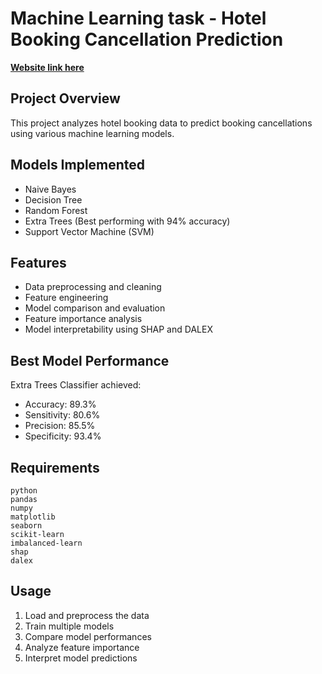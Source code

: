 # Machine Learning task -  Hotel Booking Cancellation Prediction

[**Website link here**](https://agreeable-hill-097481303.4.azurestaticapps.net)

## Project Overview
This project analyzes hotel booking data to predict booking cancellations using various machine learning models.

## Models Implemented
- Naive Bayes
- Decision Tree
- Random Forest
- Extra Trees (Best performing with 94% accuracy)
- Support Vector Machine (SVM)

## Features
- Data preprocessing and cleaning
- Feature engineering
- Model comparison and evaluation
- Feature importance analysis
- Model interpretability using SHAP and DALEX

## Best Model Performance
Extra Trees Classifier achieved:
- Accuracy: 89.3%
- Sensitivity: 80.6%
- Precision: 85.5%
- Specificity: 93.4%

## Requirements
```
python
pandas
numpy
matplotlib
seaborn
scikit-learn
imbalanced-learn
shap
dalex
```

## Usage
1. Load and preprocess the data
2. Train multiple models
3. Compare model performances
4. Analyze feature importance
5. Interpret model predictions
